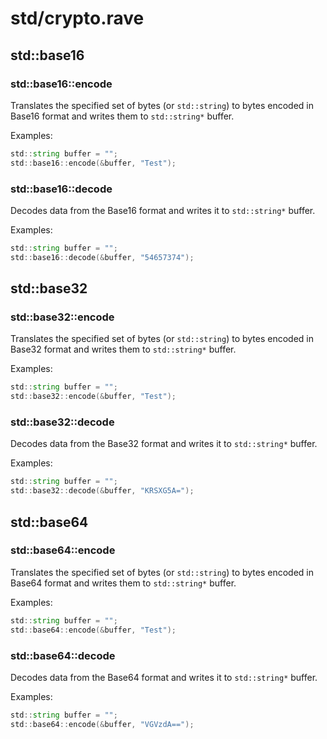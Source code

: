 # std/crypto.rave

## std::base16

### std::base16::encode

Translates the specified set of bytes (or `std::string`) to bytes encoded in Base16 format and writes them to `std::string*` buffer.

Examples:

```d
std::string buffer = "";
std::base16::encode(&buffer, "Test");
```

### std::base16::decode

Decodes data from the Base16 format and writes it to `std::string*` buffer.

Examples:
```d
std::string buffer = "";
std::base16::decode(&buffer, "54657374");
```

## std::base32

### std::base32::encode

Translates the specified set of bytes (or `std::string`) to bytes encoded in Base32 format and writes them to `std::string*` buffer.

Examples:

```d
std::string buffer = "";
std::base32::encode(&buffer, "Test");
```

### std::base32::decode

Decodes data from the Base32 format and writes it to `std::string*` buffer.

Examples:
```d
std::string buffer = "";
std::base32::decode(&buffer, "KRSXG5A=");
```

## std::base64

### std::base64::encode

Translates the specified set of bytes (or `std::string`) to bytes encoded in Base64 format and writes them to `std::string*` buffer.

Examples:

```d
std::string buffer = "";
std::base64::encode(&buffer, "Test");
```

### std::base64::decode

Decodes data from the Base64 format and writes it to `std::string*` buffer.

Examples:
```d
std::string buffer = "";
std::base64::encode(&buffer, "VGVzdA==");
```
